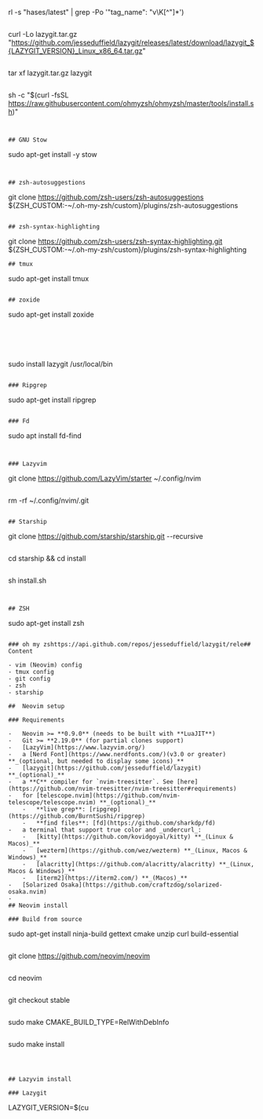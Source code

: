 rl -s "hases/latest" | grep -Po '"tag_name": "v\K[^"]\*')

```

```

curl -Lo lazygit.tar.gz "https://github.com/jesseduffield/lazygit/releases/latest/download/lazygit_${LAZYGIT_VERSION}_Linux_x86_64.tar.gz"

```

```

tar xf lazygit.tar.gz lazygit

```

```

sh -c "$(curl -fsSL https://raw.githubusercontent.com/ohmyzsh/ohmyzsh/master/tools/install.sh)"

```


## GNU Stow

```

sudo apt-get install -y stow

```


## zsh-autosuggestions

```

git clone https://github.com/zsh-users/zsh-autosuggestions ${ZSH_CUSTOM:-~/.oh-my-zsh/custom}/plugins/zsh-autosuggestions

```

## zsh-syntax-highlighting

```

git clone https://github.com/zsh-users/zsh-syntax-highlighting.git ${ZSH_CUSTOM:-~/.oh-my-zsh/custom}/plugins/zsh-syntax-highlighting

```
## tmux

```

sudo apt-get install tmux

```

## zoxide

```

sudo apt-get install zoxide

```





```

sudo install lazygit /usr/local/bin

```

### Ripgrep

```

sudo apt-get install ripgrep

```

### Fd

```

sudo apt install fd-find

```


### Lazyvim

```

git clone https://github.com/LazyVim/starter ~/.config/nvim

```

```

rm -rf ~/.config/nvim/.git

```

## Starship

```

git clone https://github.com/starship/starship.git --recursive

```

```

cd starship && cd install

```

```

sh install.sh

```


## ZSH

```

sudo apt-get install zsh

```

### oh my zshttps://api.github.com/repos/jesseduffield/lazygit/rele## Content

- vim (Neovim) config
- tmux config
- git config
- zsh
- starship

##  Neovim setup

### Requirements

-   Neovim >= **0.9.0** (needs to be built with **LuaJIT**)
-   Git >= **2.19.0** (for partial clones support)
-   [LazyVim](https://www.lazyvim.org/)
-   a [Nerd Font](https://www.nerdfonts.com/)(v3.0 or greater) **_(optional, but needed to display some icons)_**
-   [lazygit](https://github.com/jesseduffield/lazygit) **_(optional)_**
-   a **C** compiler for `nvim-treesitter`. See [here](https://github.com/nvim-treesitter/nvim-treesitter#requirements)
-   for [telescope.nvim](https://github.com/nvim-telescope/telescope.nvim) **_(optional)_**
    -   **live grep**: [ripgrep](https://github.com/BurntSushi/ripgrep)
    -   **find files**: [fd](https://github.com/sharkdp/fd)
-   a terminal that support true color and _undercurl_:
    -   [kitty](https://github.com/kovidgoyal/kitty) **_(Linux & Macos)_**
    -   [wezterm](https://github.com/wez/wezterm) **_(Linux, Macos & Windows)_**
    -   [alacritty](https://github.com/alacritty/alacritty) **_(Linux, Macos & Windows)_**
    -   [iterm2](https://iterm2.com/) **_(Macos)_**
-   [Solarized Osaka](https://github.com/craftzdog/solarized-osaka.nvim)
-
## Neovim install

### Build from source

```

sudo apt-get install ninja-build gettext cmake unzip curl build-essential

```

```

git clone https://github.com/neovim/neovim

```

```

cd neovim

```

```

git checkout stable

```

```

sudo make CMAKE_BUILD_TYPE=RelWithDebInfo

```

```

sudo make install

```



## Lazyvim install

### Lazygit

```

LAZYGIT_VERSION=$(cu
